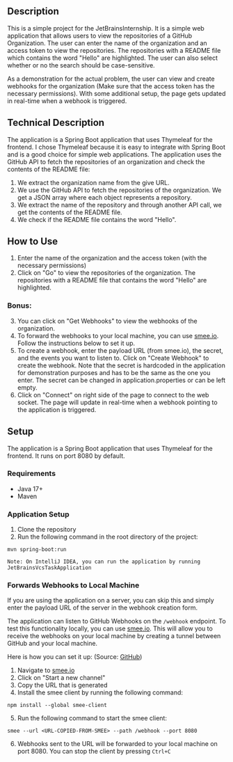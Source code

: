 ## Description
This is a simple project for the JetBrainsInternship. It is a simple web application
that allows users to view the repositories of a GitHub Organization. The user can
enter the name of the organization and an access token to view the repositories.
The repositories with a README file which contains the word "Hello" are highlighted.
The user can also select whether or no the search should be case-sensitive.

As a demonstration for the actual problem, the user can view and create webhooks for the
organization (Make sure that the access token has the necessary permissions). With
some additional setup, the page gets updated in real-time when a webhook is triggered.

## Technical Description
The application is a Spring Boot application that uses Thymeleaf for the frontend. I chose 
Thymeleaf because it is easy to integrate with Spring Boot and is a good choice for simple
web applications. The application uses the GitHub API to fetch the repositories of an organization
and check the contents of the README file:

1. We extract the organization name from the give URL.
2. We use the GitHub API to fetch the repositories of the organization. We get a JSON array where each object represents a repository.
3. We extract the name of the repository and through another API call, we get the contents of the README file.
4. We check if the README file contains the word "Hello".

## How to Use
1. Enter the name of the organization and the access token (with the necessary permissions)
2. Click on "Go" to view the repositories of the organization. The repositories with a README file that contains the word "Hello" are highlighted.
### Bonus:
3. You can click on "Get Webhooks" to view the webhooks of the organization.
4. To forward the webhooks to your local machine, you can use [smee.io](https://smee.io/). Follow the instructions below to set it up.
5. To create a webhook, enter the payload URL (from smee.io), the secret, and the events you want to listen to. Click on "Create Webhook" to create the webhook.
Note that the secret is hardcoded in the application for demonstration purposes and has to be the same as the one you enter. The secret can be changed in application.properties or can be left empty.
6. Click on "Connect" on right side of the page to connect to the web socket. The page will update in real-time when a webhook pointing to the application is triggered.

## Setup

The application is a Spring Boot application that uses Thymeleaf for the frontend.
It runs on port 8080 by default.

### Requirements

- Java 17+
- Maven

### Application Setup

1. Clone the repository
2. Run the following command in the root directory of the project:
```shell
mvn spring-boot:run
```

```Note: On IntelliJ IDEA, you can run the application by running JetBrainsVcsTaskApplication```


### Forwards Webhooks to Local Machine
If you are using the application on a server, you can skip this and simply enter the payload URL of the server in the webhook creation form.


The application can listen to GitHub Webhooks on the `/webhook` endpoint. To test this functionality
locally, you can use [smee.io](https://smee.io/). This will allow you to receive the webhooks on your local machine by
creating a tunnel between GitHub and your local machine.

Here is how you can set it up: (Source: [GitHub](https://docs.github.com/en/webhooks/testing-and-troubleshooting-webhooks/testing-webhooks#start-a-local-server))


1. Navigate to [smee.io](https://smee.io/)
2. Click on "Start a new channel"
3. Copy the URL that is generated
4. Install the smee client by running the following command:
```shell
npm install --global smee-client
```
5. Run the following command to start the smee client:
```shell
smee --url <URL-COPIED-FROM-SMEE> --path /webhook --port 8080
```
6. Webhooks sent to the URL will be forwarded to your local machine on port 8080. You can stop the client by pressing `Ctrl+C`
